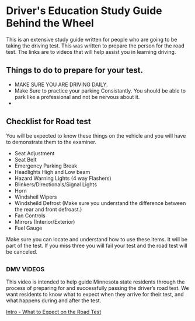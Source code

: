 # Driver's Education Study Guide Behind the Wheel

 This is an extensive study guide written for people who are going to be taking the driving test.  This was written to prepare the person for the road test. The links are to videos that will help assist you in learning driving.

 ## Things to do to prepare for your test.

 - MAKE SURE YOU ARE DRIVING DAILY.
 - Make Sure to practice your parking Consistantly.  You should be able to park like a professional and not be nervous about it.
 - 

## Checklist for Road test

You will be expected to know these things on the vehicle and you will have to demonstrate them to the examiner.  

- Seat Adjustment
- Seat Belt
- Emergency Parking Break
- Headlights High and Low beam
- Hazard Warning Lights (4 way Flashers)
- Blinkers/Directionals/Signal Lights
- Horn
- Windsheil Wipers
- Windsheild Defrost (Make sure you understand the difference between the rear and front defroast.)
- Fan Controls
- Mirrors (Interior/Exterior)
- Fuel Gauge

Make sure you can locate and understand how to use these items.  It will be part of the test.  If you miss three you will fail your test and the road test will be canceled. 

## 

### DMV VIDEOS

This video is intended to help guide Minnesota state residents through the process of preparing for and successfully passing the driver’s road test. 
We want residents to know what to expect when they arrive for their test, and what happens during and after the test.

[Intro - What to Expect on the Road Test](https://www.youtube.com/watch?v=n1KduIOwPHs)
